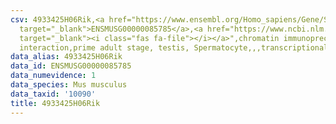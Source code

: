 ```yaml
---
csv: 4933425H06Rik,<a href="https://www.ensembl.org/Homo_sapiens/Gene/Summary?db=core;g=ENSMUSG00000085785"
  target="_blank">ENSMUSG00000085785</a>,<a href="https://www.ncbi.nlm.nih.gov/pubmed/25450459"
  target="_blank"><i class="fas fa-file"></i></a>",chromatin immunoprecipitation assay,direct
  interaction,prime adult stage, testis, Spermatocyte,,,transcriptional regulation,
data_alias: 4933425H06Rik
data_id: ENSMUSG00000085785
data_numevidence: 1
data_species: Mus musculus
data_taxid: '10090'
title: 4933425H06Rik
---
```

